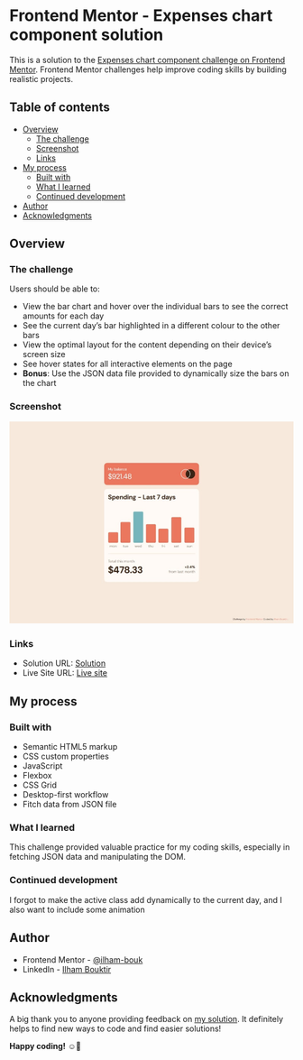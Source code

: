 # Frontend Mentor - Expenses chart component solution

This is a solution to the [Expenses chart component challenge on Frontend Mentor](https://www.frontendmentor.io/challenges/expenses-chart-component-e7yJBUdjwt). Frontend Mentor challenges help improve coding skills by building realistic projects. 

## Table of contents

- [Overview](#overview)
  - [The challenge](#the-challenge)
  - [Screenshot](#screenshot)
  - [Links](#links)
- [My process](#my-process)
  - [Built with](#built-with)
  - [What I learned](#what-i-learned)
  - [Continued development](#continued-development)
- [Author](#author)
- [Acknowledgments](#acknowledgments)

## Overview

### The challenge

Users should be able to:

- View the bar chart and hover over the individual bars to see the correct amounts for each day
- See the current day’s bar highlighted in a different colour to the other bars
- View the optimal layout for the content depending on their device’s screen size
- See hover states for all interactive elements on the page
- **Bonus**: Use the JSON data file provided to dynamically size the bars on the chart

### Screenshot

![Screenshot of the solution](./design/screenshot.jpg)

### Links

- Solution URL: [Solution](https://www.frontendmentor.io/solutions/expenses-chart-component-solution-NoypN3LdUy)
- Live Site URL: [Live site](https://ilham-bouk.github.io/Expenses_chart_component/)

## My process

### Built with

- Semantic HTML5 markup
- CSS custom properties
- JavaScript 
- Flexbox
- CSS Grid
- Desktop-first workflow
- Fitch data from JSON file

### What I learned

This challenge provided valuable practice for my coding skills, especially in fetching JSON data and manipulating the DOM. 

### Continued development

I forgot to make the active class add dynamically to the current day, and I also want to include some animation

## Author

- Frontend Mentor - [@ilham-bouk](https://www.frontendmentor.io/profile/ilham-bouk)
- LinkedIn - [Ilham Bouktir](https://www.linkedin.com/in/ilham-bouktir-0b266b31b)

## Acknowledgments

A big thank you to anyone providing feedback on [my solution](https://www.frontendmentor.io/solutions/expenses-chart-component-solution-NoypN3LdUy). It definitely helps to find new ways to code and find easier solutions!

**Happy coding!** ☺️🚀 
